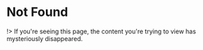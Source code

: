 <!-- _404.md -->

# Not Found

!> If you're seeing this page, the content you're trying to view has mysteriously disappeared.
